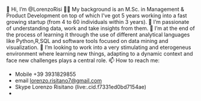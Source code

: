  👋 Hi, I’m @LorenzoRisi
 👨‍💼 My background is an M.Sc. in Management & Product Development on top of which I've got 5 years working into a fast growing startup (from 4 to 60 individuals within 3 years). 
 👀 I’m passionate of understanding data, work and take insights from them.
 🌱 I’m at the end of the process of learning it through the use of different analytical languages like Python,R,SQL and software tools focused on data mining and visualization.
 💞️ I’m looking to work into a very stimulating and eterogeneus environment where learning new things, adapting to a dynamic context and face new challenges plays a central role.
 📫 How to reach me: 
  - Mobile +39 3931829855
  - email lorenzo.risitano7@gmail.com
  - Skype Lorenzo Risitano (live:.cid.f7331ed0bd7154ae)
  - 
  

<!---
LorenzoRisi/LorenzoRisi is a ✨ special ✨ repository because its `README.md` (this file) appears on your GitHub profile.
You can click the Preview link to take a look at your changes.
--->
